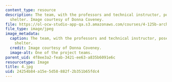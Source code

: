 ```yaml
---
content_type: resource
description: The team, with the professors and technical instructor, pose with their
  shelter. Image courtesy of Donna Coveney.
file: https://ol-ocw-studio-app-qa.s3.amazonaws.com/courses/4-125b-architecture-studio-building-in-landscapes-fall-2005/24254b84a15e5d58882f2b351b65fdc4_4.jpg
file_type: image/jpeg
image_metadata:
  caption: The team, with the professors and technical instructor, pose with their
    shelter.
  credit: Image courtesy of Donna Coveney.
  image-alt: One of the project teams.
parent_uid: 4f8ee3a2-feab-3421-ee63-a835b6091e6c
resourcetype: Image
title: 4.jpg
uid: 24254b84-a15e-5d58-882f-2b351b65fdc4
---
```

